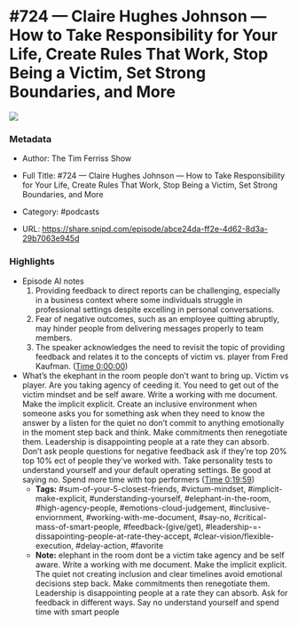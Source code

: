 # #724 —   Claire Hughes Johnson — How to Take Responsibility for Your Life, Create Rules That Work, Stop Being a Victim, Set Strong Boundaries, and More

![](https://wsrv.nl/?url=https%3A%2F%2Fcontent.production.cdn.art19.com%2Fimages%2F69%2F10%2F10%2Ffb%2F691010fb-625e-4abe-993c-a57228b28dbe%2F91cb53ae0d5dbb379b9dffecf0a772593891d0d09bbe6d90ee746edbdb79e3ec75584f2ceb8260e9f675a90c05419b9b99842a76905b686f0f51c1a9d3e227ab.jpeg&w=100&h=100)

### Metadata

- Author: The Tim Ferriss Show
- Full Title: #724 —   Claire Hughes Johnson — How to Take Responsibility for Your Life, Create Rules That Work, Stop Being a Victim, Set Strong Boundaries, and More
- Category: #podcasts



- URL: https://share.snipd.com/episode/abce24da-ff2e-4d62-8d3a-29b7063e945d

### Highlights

- Episode AI notes
  1. Providing feedback to direct reports can be challenging, especially in a business context where some individuals struggle in professional settings despite excelling in personal conversations.
  2. Fear of negative outcomes, such as an employee quitting abruptly, may hinder people from delivering messages properly to team members.
  3. The speaker acknowledges the need to revisit the topic of providing feedback and relates it to the concepts of victim vs. player from Fred Kaufman. ([Time 0:00:00](https://share.snipd.com/episode-takeaways/16319bf2-d999-48b5-b162-8e5ea03e9b28))
- What’s the ekephant in the room people don’t want to bring up. Victim vs player. Are you taking agency of ceeding it. You need to get out of the victim mindset and be self aware. Write a working with me document. Make the implicit explicit. Create an inclusive environment when someone asks you for something ask when they need to know the answer by a listen for the quiet no don’t commit to anything emotionally in the moment step back and think. Make commitments then renegotiate them. Leadership is disappointing people at a rate they can absorb. Don’t ask people questions for negative feedback ask if they’re top 20% top 10% ect of people they’ve worked with. Take personality tests to understand yourself and your default operating settings. Be good at saying no. Spend more time with top performers ([Time 0:19:59](https://share.snipd.com/snip/c78591e0-fbd1-4500-a758-e6bf40cb3132))
    - **Tags:** #sum-of-your-5-closest-friends, #victum-mindset, #implicit-make-explicit, #understanding-yourself, #elephant-in-the-room, #high-agency-people, #emotions-cloud-judgement, #inclusive-enviornment, #working-with-me-document, #say-no, #critical-mass-of-smart-people, #feedback-(give/get), #leadership-=-dissapointing-people-at-rate-they-accept, #clear-vision/flexible-execution, #delay-action, #favorite
    - **Note:** elephant in the room dont be a victim take agency and be self aware. Write a working with me document. Make the implicit explicit. The quiet not creating inclusion and clear timelines avoid emotional decisions step back. Make commitments then renegotiate them. Leadership is disappointing people at a rate they can absorb. Ask for feedback in different ways. Say no understand yourself and spend time with smart people
